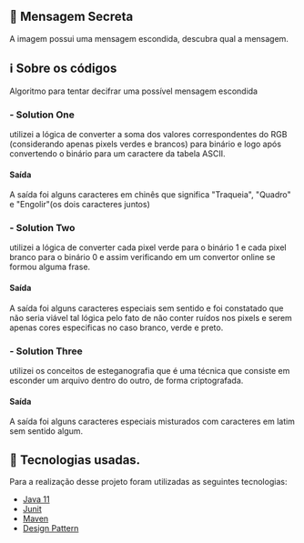 ## 🙊 Mensagem Secreta
A imagem possui uma mensagem escondida, descubra qual a mensagem.

## :information_source: Sobre os códigos 
Algoritmo para tentar decifrar uma possível mensagem escondida
###  - Solution One
utilizei a lógica de converter a soma dos valores correspondentes do RGB (considerando apenas pixels verdes e brancos) para binário e logo após convertendo o binário para um caractere da tabela ASCII.
#### Saída
A saída foi alguns caracteres em chinês que significa "Traqueia", "Quadro" e "Engolir"(os dois caracteres juntos)
### - Solution Two
 utilizei a lógica de converter cada pixel verde para o binário 1 e cada pixel branco para o binário 0 e assim verificando em um convertor online se formou alguma frase.
#### Saída
A saída foi alguns caracteres especiais sem sentido e foi constatado que não seria viável tal lógica pelo fato de não conter ruídos nos pixels e serem apenas cores especificas no caso branco, verde e preto.
### - Solution Three
utilizei os conceitos de esteganografia que é uma técnica que consiste em esconder um arquivo dentro do outro, de forma criptografada.
#### Saída
A saída foi alguns caracteres especiais misturados com caracteres em latim sem sentido algum.


## :pencil: Tecnologias usadas. 
Para a realização desse projeto foram utilizadas as seguintes tecnologias: 
- [Java 11](https://docs.oracle.com/en/java/)
- [Junit](https://junit.org/junit5/)
- [Maven](https://docs.oracle.com/en/java/)
- [Design Pattern](https://refactoring.guru/pt-br/design-patterns/strategy) 
